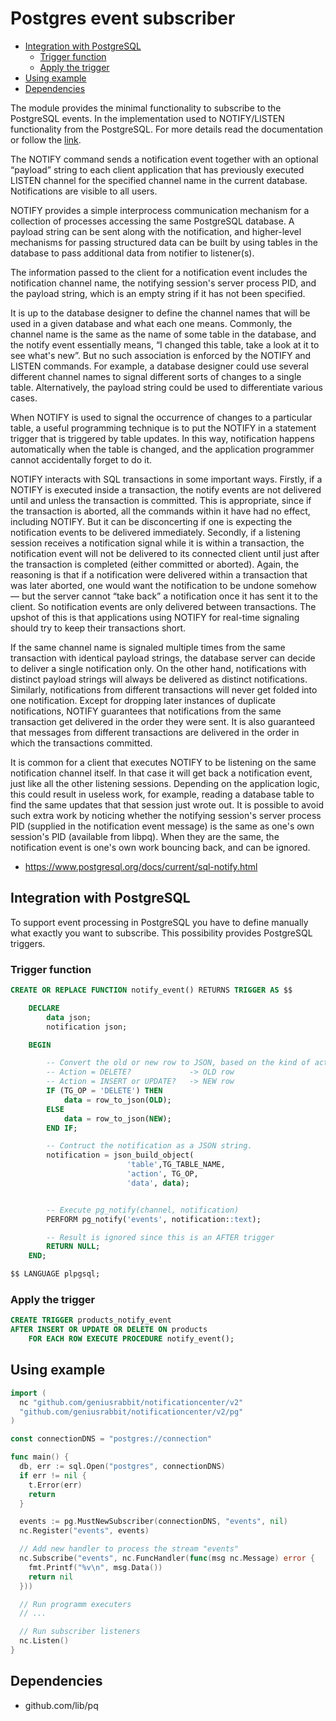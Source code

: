 # Postgres event subscriber

- [Integration with PostgreSQL](#integration-with-postgresql)
  - [Trigger function](#trigger-function)
  - [Apply the trigger](#apply-the-trigger)
- [Using example](#using-example)
- [Dependencies](#dependencies)

The module provides the minimal functionality to subscribe to the PostgreSQL events.
In the implementation used to NOTIFY/LISTEN functionality from the PostgreSQL.
For more details read the documentation or follow the [link](https://www.postgresql.org/docs/current/sql-notify.html).

The NOTIFY command sends a notification event together with an optional “payload” string to each client application that has previously executed LISTEN channel for the specified channel name in the current database. Notifications are visible to all users.

NOTIFY provides a simple interprocess communication mechanism for a collection of processes accessing the same PostgreSQL database. A payload string can be sent along with the notification, and higher-level mechanisms for passing structured data can be built by using tables in the database to pass additional data from notifier to listener(s).

The information passed to the client for a notification event includes the notification channel name, the notifying session's server process PID, and the payload string, which is an empty string if it has not been specified.

It is up to the database designer to define the channel names that will be used in a given database and what each one means. Commonly, the channel name is the same as the name of some table in the database, and the notify event essentially means, “I changed this table, take a look at it to see what's new”. But no such association is enforced by the NOTIFY and LISTEN commands. For example, a database designer could use several different channel names to signal different sorts of changes to a single table. Alternatively, the payload string could be used to differentiate various cases.

When NOTIFY is used to signal the occurrence of changes to a particular table, a useful programming technique is to put the NOTIFY in a statement trigger that is triggered by table updates. In this way, notification happens automatically when the table is changed, and the application programmer cannot accidentally forget to do it.

NOTIFY interacts with SQL transactions in some important ways. Firstly, if a NOTIFY is executed inside a transaction, the notify events are not delivered until and unless the transaction is committed. This is appropriate, since if the transaction is aborted, all the commands within it have had no effect, including NOTIFY. But it can be disconcerting if one is expecting the notification events to be delivered immediately. Secondly, if a listening session receives a notification signal while it is within a transaction, the notification event will not be delivered to its connected client until just after the transaction is completed (either committed or aborted). Again, the reasoning is that if a notification were delivered within a transaction that was later aborted, one would want the notification to be undone somehow — but the server cannot “take back” a notification once it has sent it to the client. So notification events are only delivered between transactions. The upshot of this is that applications using NOTIFY for real-time signaling should try to keep their transactions short.

If the same channel name is signaled multiple times from the same transaction with identical payload strings, the database server can decide to deliver a single notification only. On the other hand, notifications with distinct payload strings will always be delivered as distinct notifications. Similarly, notifications from different transactions will never get folded into one notification. Except for dropping later instances of duplicate notifications, NOTIFY guarantees that notifications from the same transaction get delivered in the order they were sent. It is also guaranteed that messages from different transactions are delivered in the order in which the transactions committed.

It is common for a client that executes NOTIFY to be listening on the same notification channel itself. In that case it will get back a notification event, just like all the other listening sessions. Depending on the application logic, this could result in useless work, for example, reading a database table to find the same updates that that session just wrote out. It is possible to avoid such extra work by noticing whether the notifying session's server process PID (supplied in the notification event message) is the same as one's own session's PID (available from libpq). When they are the same, the notification event is one's own work bouncing back, and can be ignored.

* https://www.postgresql.org/docs/current/sql-notify.html

## Integration with PostgreSQL

To support event processing in PostgreSQL you have to define manually what exactly you want to subscribe.
This possibility provides PostgreSQL triggers.

### Trigger function

```sql
CREATE OR REPLACE FUNCTION notify_event() RETURNS TRIGGER AS $$

    DECLARE
        data json;
        notification json;

    BEGIN

        -- Convert the old or new row to JSON, based on the kind of action.
        -- Action = DELETE?             -> OLD row
        -- Action = INSERT or UPDATE?   -> NEW row
        IF (TG_OP = 'DELETE') THEN
            data = row_to_json(OLD);
        ELSE
            data = row_to_json(NEW);
        END IF;

        -- Contruct the notification as a JSON string.
        notification = json_build_object(
                          'table',TG_TABLE_NAME,
                          'action', TG_OP,
                          'data', data);


        -- Execute pg_notify(channel, notification)
        PERFORM pg_notify('events', notification::text);

        -- Result is ignored since this is an AFTER trigger
        RETURN NULL;
    END;

$$ LANGUAGE plpgsql;
```

### Apply the trigger

```sql
CREATE TRIGGER products_notify_event
AFTER INSERT OR UPDATE OR DELETE ON products
    FOR EACH ROW EXECUTE PROCEDURE notify_event();
```

## Using example

```go
import (
  nc "github.com/geniusrabbit/notificationcenter/v2"
  "github.com/geniusrabbit/notificationcenter/v2/pg"
)

const connectionDNS = "postgres://connection"

func main() {
  db, err := sql.Open("postgres", connectionDNS)
  if err != nil {
    t.Error(err)
    return
  }

  events := pg.MustNewSubscriber(connectionDNS, "events", nil)
  nc.Register("events", events)

  // Add new handler to process the stream "events"
  nc.Subscribe("events", nc.FuncHandler(func(msg nc.Message) error {
    fmt.Printf("%v\n", msg.Data())
    return nil
  }))

  // Run programm executers
  // ...

  // Run subscriber listeners
  nc.Listen()
}
```

## Dependencies

* github.com/lib/pq
